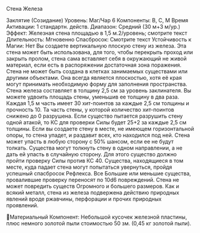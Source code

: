 
Стена Железа

Заклятие (Созидание)
Уровень: Маг/Чар 6
Компоненты: В, С, М
Время Активации: 1 стандартн. действ.
Диапазон: Средний (30 м+3 м/ур.)
Эффект: Железная стена площадью в
1,5 м.2/уровень; смотрите текст
Длительность: Мгновенно
Спасбросок: Смотрите текст
Устойчивость к Магии: Нет
Вы создаете вертикальную плоскую стену из железа. Эта стена может быть использована, для того, чтобы перекрыть
проход или закрыть пролом, стена сама
вставляет себя в окружающий не живой
материал, если есть в распоряжении достаточная зона поражения. Стена не может быть создана в клетках занимаемых
существами или другими объектами.
Она всегда является плоскостью, хотя
её края могут принимать необходимую
форму для заполнения пространства.
Стена железа составляет в толщину
2,5 см за уровень заклинателя. Вы можете удвоить площадь стены, уменьшив ее
толщину в два раза. Каждая 1,5 м часть
имеет 30 хит-поинтов за каждые 2,5 см
толщины и прочность 10. Та часть стены, у которой количество хит-поинтов
снижено до 0 разрушена. Если существо
пытается разрушить стену одной атакой,
то КС для проверки Силы будет 25+2 за
каждые 2,5 см толщины.
Если вы создаете стену в месте, не
имеющем горизонтальной опоры, то
стена упадет, и раздавит всех, кто находился под ней. Стена может упасть в любую сторону с 50% шансом, если ее не
будут толкать. Существа могут толкнуть
стену в одном направлении, а не дать ей
упасть в случайную сторону. Для этого
существо должно пройти проверку Силы
против КС 40. Существа, находящиеся в
том месте, куда падает стена могут попытаться увернуться, пройдя успешный
спасбросок Рефлекса. Все Большие или
меньшие существа, провалившие проверку переносят по 10d6 повреждений.
Стена не может повредить существ
Огромного и большего размеров.
Как и всякий металл, стена из железа
подвержена действию природных явлений вроде ржавчины, перфорации и
прочих природных проявлений.

Материальный Компонент: Небольшой кусочек железной пластины, плюс
немного золотой пыли стоимостью 50
зм. (0,45 кг золотой пыли).